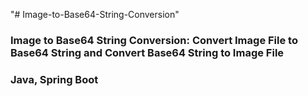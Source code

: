 "# Image-to-Base64-String-Conversion" 

### Image to Base64 String Conversion: Convert Image File to Base64 String and Convert Base64 String to Image File

### Java, Spring Boot
